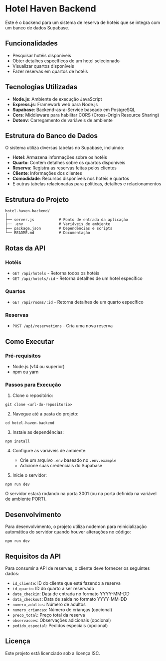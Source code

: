 
# Hotel Haven Backend

Este é o backend para um sistema de reserva de hotéis que se integra com um banco de dados Supabase.

## Funcionalidades

- Pesquisar hotéis disponíveis
- Obter detalhes específicos de um hotel selecionado
- Visualizar quartos disponíveis
- Fazer reservas em quartos de hotéis

## Tecnologias Utilizadas

- **Node.js**: Ambiente de execução JavaScript
- **Express.js**: Framework web para Node.js
- **Supabase**: Backend-as-a-Service baseado em PostgreSQL
- **Cors**: Middleware para habilitar CORS (Cross-Origin Resource Sharing)
- **Dotenv**: Carregamento de variáveis de ambiente

## Estrutura do Banco de Dados

O sistema utiliza diversas tabelas no Supabase, incluindo:

- **Hotel**: Armazena informações sobre os hotéis
- **Quarto**: Contém detalhes sobre os quartos disponíveis
- **Reserva**: Registra as reservas feitas pelos clientes
- **Cliente**: Informações dos clientes
- **Comodidade**: Recursos disponíveis nos hotéis e quartos
- E outras tabelas relacionadas para políticas, detalhes e relacionamentos

## Estrutura do Projeto

```
hotel-haven-backend/
│
├── server.js           # Ponto de entrada da aplicação
├── .env                # Variáveis de ambiente
├── package.json        # Dependências e scripts
└── README.md           # Documentação
```

## Rotas da API

### Hotéis
- `GET /api/hotels` - Retorna todos os hotéis
- `GET /api/hotels/:id` - Retorna detalhes de um hotel específico

### Quartos
- `GET /api/rooms/:id` - Retorna detalhes de um quarto específico

### Reservas
- `POST /api/reservations` - Cria uma nova reserva

## Como Executar

### Pré-requisitos
- Node.js (v14 ou superior)
- npm ou yarn

### Passos para Execução

1. Clone o repositório:
```
git clone <url-do-repositorio>
```

2. Navegue até a pasta do projeto:
```
cd hotel-haven-backend
```

3. Instale as dependências:
```
npm install
```

4. Configure as variáveis de ambiente:
   - Crie um arquivo `.env` baseado no `.env.example`
   - Adicione suas credenciais do Supabase

5. Inicie o servidor:
```
npm run dev
```

O servidor estará rodando na porta 3001 (ou na porta definida na variável de ambiente PORT).

## Desenvolvimento

Para desenvolvimento, o projeto utiliza nodemon para reinicialização automática do servidor quando houver alterações no código:

```
npm run dev
```

## Requisitos da API

Para consumir a API de reservas, o cliente deve fornecer os seguintes dados:

- `id_cliente`: ID do cliente que está fazendo a reserva
- `id_quarto`: ID do quarto a ser reservado
- `data_checkin`: Data de entrada no formato YYYY-MM-DD
- `data_checkout`: Data de saída no formato YYYY-MM-DD
- `numero_adultos`: Número de adultos
- `numero_criancas`: Número de crianças (opcional)
- `preco_total`: Preço total da reserva
- `observacoes`: Observações adicionais (opcional)
- `pedido_especial`: Pedidos especiais (opcional)

## Licença

Este projeto está licenciado sob a licença ISC.
